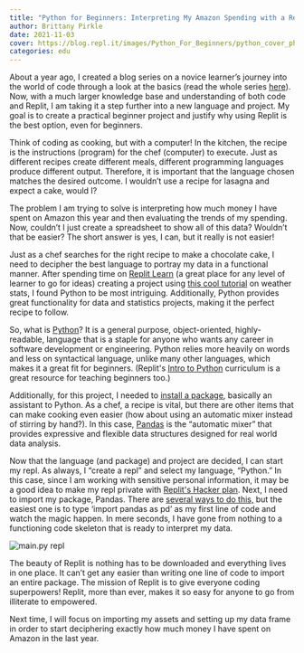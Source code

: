 ```yaml
---
title: "Python for Beginners: Interpreting My Amazon Spending with a Repl"
author: Brittany Pirkle
date: 2021-11-03
cover: https://blog.repl.it/images/Python_For_Beginners/python_cover_photo.jpg
categories: edu
---
```

About a year ago, I created a blog series on a novice learner’s journey into the world of code through a look at the basics (read the whole series [here](https://blog.repl.it/anyone-can-code-week1)). Now, with a much larger knowledge base and understanding of both code and Replit, I am taking it a step further into a new language and project. My goal is to create a practical beginner project and justify why using Replit is the best option, even for beginners.

Think of coding as cooking, but with a computer! In the kitchen, the recipe is the instructions (program) for the chef (computer) to execute. Just as different recipes create different meals, different programming languages produce different output. Therefore, it is important that the language chosen matches the desired outcome. I wouldn’t use a recipe for lasagna and expect a cake, would I?

The problem I am trying to solve is interpreting how much money I have spent on Amazon this year and then evaluating the trends of my spending. Now, couldn’t I just create a spreadsheet to show all of this data? Wouldn’t that be easier? The short answer is yes, I can, but it really is not easier!

Just as a chef searches for the right recipe to make a chocolate cake, I need to decipher the best language to portray my data in a functional manner. After spending time on [Replit Learn](https://replit.com/learn) (a great place for any level of learner to go for ideas) creating a project using [this cool tutorial](https://docs.replit.com/tutorials/02-managing-files-using-repl-it) on weather stats, I found Python to be most intriguing. Additionally,  Python provides great functionality for data and statistics projects, making it the perfect recipe to follow.

So, what is [Python](https://www.tutorialspoint.com/python/index.htm)? It is a general purpose, object-oriented, highly-readable, language that is a staple for anyone who wants any career in software development or engineering. Python relies more heavily on words and less on syntactical language, unlike many other languages, which makes it a great fit for beginners. (Replit's [Intro to Python](https://replit.com/curriculum/Intro-to-Python) curriculum is a great resource for teaching beginners too.)

Additionally, for this project, I needed to [install a package](https://docs.replit.com/programming-ide/installing-packages), basically an assistant to Python. As a chef, a recipe is vital, but there are other items that can make cooking even easier (how about using an automatic mixer instead of stirring by hand?). In this case, [Pandas](https://pandas.pydata.org/pandas-docs/stable/getting_started/overview.html) is the “automatic mixer” that provides expressive and flexible data structures designed for real world data analysis.

Now that the language (and package) and project are decided, I can start my repl. As always, I “create a repl” and select my language, “Python.” In this case, since I am working with sensitive personal information, it may be a good idea to make my repl private with [Replit's Hacker plan](https://replit.com/site/pricing). Next, I need to import my package, Pandas. There are [several ways to do this,](https://docs.replit.com/programming-ide/installing-packages) but the easiest one is to type ‘import pandas as pd’ as my first line of code and watch the magic happen. In mere seconds, I have gone from nothing to a functioning code skeleton that is ready to interpret my data.

![main.py repl](https://blog.replit.com/images/Python_For_Beginners/pythonforbeginners.png)

The beauty of Replit is nothing has to be downloaded and everything lives in one place. It can’t get any easier than writing one line of code to import an entire package. The mission of Replit is to give everyone coding superpowers! Replit, more than ever, makes it so easy for anyone to go from illiterate to empowered.

Next time, I will focus on importing my assets and setting up my data frame in order to start deciphering exactly how much money I have spent on Amazon in the last year.
